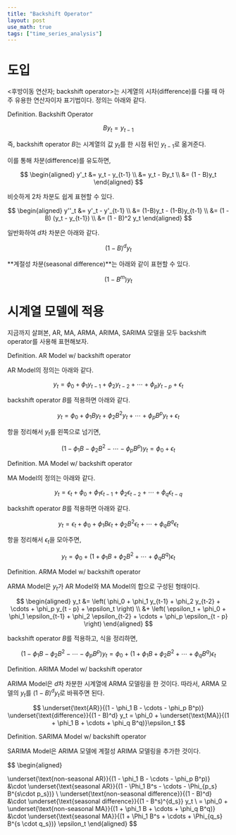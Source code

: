 ```yaml
---
title: "Backshift Operator"
layout: post
use_math: true
tags: ["time_series_analysis"]
---
```


# 도입

\<후방이동 연산자; backshift operator\>는 시계열의 시차(difference)를 다룰 때 아주 유용한 연산자이자 표기법이다. 정의는 아래와 같다.


<div class="definition" markdown="1">

<span class="statement-title">Definition.</span> Backshift Operator<br>

$$
B y_t = y_{t-1}
$$

즉, backshift operator $B$는 시계열의 값 $y_t$를 한 시점 뒤인 $y_{t-1}$로 옮겨준다.

이를 통해 차분(difference)를 유도하면,

$$
\begin{aligned}
y'_t 
&= y_t - y_{t-1} \\
&= y_t - By_t \\
&= (1 - B)y_t  
\end{aligned}
$$

</div>

비슷하게 2차 차분도 쉽게 표현할 수 있다.

$$
\begin{aligned}
y''_t 
&= y'_t - y'_{t-1} \\
&= (1-B)y_t - (1-B)y_{t-1} \\
&= (1 - B) (y_t - y_{t-1}) \\
&= (1 - B)^2 y_t  
\end{aligned}
$$

일반화하여 $d$차 차분은 아래와 같다.

$$
(1 - B)^d y_t
$$

**계절성 차분(seasonal difference)**는 아래와 같이 표현할 수 있다.

$$
(1 - B^m)y_t
$$


# 시계열 모델에 적용

지금까지 살펴본, $\text{AR}$, $\text{MA}$, $\text{ARMA}$, $\text{ARIMA}$, $\text{SARIMA}$ 모델을 모두 backshift operator를 사용해 표현해보자.

<div class="statement" markdown="1">

<span class="statement-title">Definition.</span> AR Model w/ backshift operator<br>

AR Model의 정의는 아래와 같다.

$$
y_t = \phi_0 + \phi_1 y_{t-1} + \phi_2 y_{t-2} + \cdots + \phi_p y_{t - p} + \epsilon_t
$$

backshift operator $B$를 적용하면 아래와 같다.

$$
y_t = \phi_0 + \phi_1 B y_t + \phi_2 B^2 y_t + \cdots + \phi_p B^p y_t + \epsilon_t
$$

항을 정리해서 $y_t$를 왼쪽으로 넘기면,

$$
(1 - \phi_1 B - \phi_2 B^2 - \cdots - \phi_p B^p) y_t = \phi_0 + \epsilon_t
$$

</div>


<div class="statement" markdown="1">

<span class="statement-title">Definition.</span> MA Model w/ backshift operator<br>

MA Model의 정의는 아래와 같다.

$$
y_t = \epsilon_t + \phi_0 + \phi_1 \epsilon_{t-1} + \phi_2 \epsilon_{t-2} + \cdots + \phi_q \epsilon_{t - q}
$$

backshift operator $B$를 적용하면 아래와 같다.

$$
y_t = \epsilon_t + \phi_0 + \phi_1 B \epsilon_{t} + \phi_2 B^2 \epsilon_{t} + \cdots + \phi_q B^q \epsilon_{t}
$$

항을 정리해서 $\epsilon_t$을 모아주면,

$$
y_t = \phi_0 + (1 + \phi_1 B + \phi_2 B^2 + \cdots + \phi_q B^q) \epsilon_t
$$

</div>


<div class="statement" markdown="1">

<span class="statement-title">Definition.</span> ARMA Model w/ backshift operator<br>

ARMA Model은 $y_t$가 AR Model와 MA Model의 합으로 구성된 형태이다.

$$
\begin{aligned}
y_t 
&= 
\left( \phi_0 + \phi_1 y_{t-1} + \phi_2 y_{t-2} + \cdots + \phi_p y_{t - p} + \epsilon_t \right) \\
&+ \left( \epsilon_t + \phi_0 + \phi_1 \epsilon_{t-1} + \phi_2 \epsilon_{t-2} + \cdots + \phi_p \epsilon_{t - p} \right)
\end{aligned}
$$

backshift operator $B$를 적용하고, 식을 정리하면,

$$
(1 - \phi_1 B - \phi_2 B^2 - \cdots - \phi_p B^p) y_t  = \phi_0 + (1 + \phi_1 B + \phi_2 B^2 + \cdots + \phi_q B^q) \epsilon_t
$$

</div>


<div class="statement" markdown="1">

<span class="statement-title">Definition.</span> ARIMA Model w/ backshift operator<br>

ARIMA Model은 $d$차 차분한 시계열에 ARMA 모델링을 한 것이다. 따라서, ARMA 모델의 $y_t$를 $(1 - B)^d y_t$로 바꿔주면 된다.

$$
\underset{\text{AR}}{(1 - \phi_1 B - \cdots - \phi_p B^p)} 
\underset{\text{difference}}{(1 - B)^d} y_t  
= \phi_0 +
\underset{\text{MA}}{(1 + \phi_1 B + \cdots + \phi_q B^q)}\epsilon_t
$$

</div>


<div class="statement" markdown="1">

<span class="statement-title">Definition.</span> SARIMA Model w/ backshift operator<br>

SARIMA Model은 ARIMA 모델에 계절성 ARIMA 모델링을 추가한 것이다.

$$
\begin{aligned}

\underset{\text{non-seasonal AR}}{(1 - \phi_1 B - \cdots - \phi_p B^p)} 
&\cdot
\underset{\text{seasonal AR}}{(1 - \Phi_1 B^s - \cdots - \Phi_{p_s} B^{s\cdot p_s})} \\
\underset{\text{non-seasonal difference}}{(1 - B)^d} 
&\cdot
\underset{\text{seasonal difference}}{(1 - B^s)^{d_s}}
y_t  \\
= \phi_0 + 
\underset{\text{non-seasonal MA}}{(1 + \phi_1 B + \cdots + \phi_q B^q)} 
&\cdot
\underset{\text{seasonal MA}}{(1 + \Phi_1 B^s + \cdots + \Phi_{q_s} B^{s \cdot q_s})}
\epsilon_t
\end{aligned}
$$

</div>

